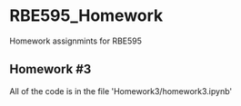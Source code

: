 # RBE595_Homework
Homework assignmints for RBE595

## Homework #3
All of the code is in the file 'Homework3/homework3.ipynb'
